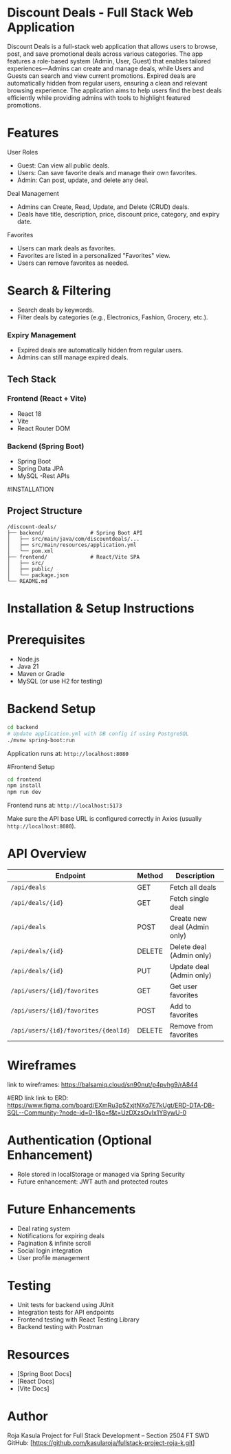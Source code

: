 # Discount Deals - Full Stack Web Application

Discount Deals is a full-stack web application that allows users to browse, post, and save promotional deals across various categories. The app features a role-based system (Admin, User, Guest) that enables tailored experiences—Admins can create and manage deals, while Users and Guests can search and view current promotions. Expired deals are automatically hidden from regular users, ensuring a clean and relevant browsing experience. The application aims to help users find the best deals efficiently while providing admins with tools to highlight featured promotions.
# Features

 User Roles
- Guest: Can view all public deals.
- Users: Can save favorite deals and manage their own favorites.
- Admin: Can post, update, and delete any deal.

Deal Management
- Admins can Create, Read, Update, and Delete (CRUD) deals.
- Deals have title, description, price, discount price, category, and expiry date.

Favorites
- Users can mark deals as favorites.
- Favorites are listed in a personalized "Favorites" view.
- Users can remove favorites as needed.

# Search & Filtering
- Search deals by keywords.
- Filter deals by categories (e.g., Electronics, Fashion, Grocery, etc.).

### Expiry Management
- Expired deals are automatically hidden from regular users.
- Admins can still manage expired deals.

##  Tech Stack

### Frontend (React + Vite)
- React 18
- Vite
- React Router DOM

### Backend (Spring Boot)
- Spring Boot 
- Spring Data JPA
- MySQL
-Rest APIs

#INSTALLATION


## Project Structure

```
/discount-deals/
├── backend/               # Spring Boot API
│   ├── src/main/java/com/discountdeals/...
│   ├── src/main/resources/application.yml
│   └── pom.xml
├── frontend/              # React/Vite SPA
│   ├── src/
│   ├── public/
│   └── package.json
└── README.md
```

#  Installation & Setup Instructions

# Prerequisites
- Node.js 
- Java 21
- Maven or Gradle
- MySQL (or use H2 for testing)

# Backend Setup

```bash
cd backend
# Update application.yml with DB config if using PostgreSQL
./mvnw spring-boot:run
```

Application runs at: `http://localhost:8080`

#Frontend Setup

```bash
cd frontend
npm install
npm run dev
```

Frontend runs at: `http://localhost:5173`

Make sure the API base URL is configured correctly in Axios (usually `http://localhost:8080`).

# API Overview

| Endpoint                             | Method | Description                   |
|--------------------------------------|--------|-------------------------------|
| `/api/deals`                         | GET    | Fetch all deals               |
| `/api/deals/{id}`                    | GET    | Fetch single deal             |
| `/api/deals`                         | POST   | Create new deal (Admin only)  |
| `/api/deals/{id}`                    | DELETE | Delete deal (Admin only)      |
| `/api/deals/{id}`                    | PUT    | Update deal (Admin only)      |
| `/api/users/{id}/favorites`          | GET    | Get user favorites            |
| `/api/users/{id}/favorites`          | POST   | Add to favorites              |
| `/api/users/{id}/favorites/{dealId}` | DELETE | Remove from favorites |

# Wireframes
link to wireframes: https://balsamiq.cloud/sn90nut/p4pvhg9/rA844

#ERD link
link to ERD: https://www.figma.com/board/EXmRu3p5ZxjtNXq7E7kUgt/ERD-DTA-DB-SQL--Community-?node-id=0-1&p=f&t=UzDXzsOvIx1YBywU-0

# Authentication (Optional Enhancement)
- Role stored in localStorage or managed via Spring Security
- Future enhancement: JWT auth and protected routes

# Future Enhancements
- Deal rating system
- Notifications for expiring deals
- Pagination & infinite scroll
- Social login integration
- User profile management
# Testing
- Unit tests for backend using JUnit
- Integration tests for API endpoints
- Frontend testing with React Testing Library
- Backend testing with Postman 
# Resources

- [Spring Boot Docs]
- [React Docs]
- [Vite Docs]


# Author

Roja Kasula
Project for Full Stack Development – Section 2504 FT SWD  
GitHub: [https://github.com/kasularoja/fullstack-project-roja-k.git]  


